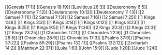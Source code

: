 [[Genesis 17:1]]
[[Genesis 18:19]]
[[Leviticus 26:3]]
[[Deuteronomy 6:5]]
[[Deuteronomy 7:12]]
[[Deuteronomy 10:12]]
[[Deuteronomy 11:13]]
[[2 Samuel 7:11]]
[[2 Samuel 7:13]]
[[2 Samuel 7:16]]
[[2 Samuel 7:25]]
[[1 Kings 1:48]]
[[1 Kings 3:3]]
[[1 Kings 3:14]]
[[1 Kings 6:12]]
[[1 Kings 8:23]]
[[1 Kings 8:25]]
[[1 Kings 9:5]]
[[1 Kings 11:36]]
[[2 Kings 20:3]]
[[2 Kings 23:3]]
[[2 Kings 23:25]]
[[1 Chronicles 17:11]]
[[1 Chronicles 22:9]]
[[1 Chronicles 28:5]]
[[1 Chronicles 28:9]]
[[2 Chronicles 17:3]]
[[Psalms 37:9]]
[[Psalms 37:22]]
[[Psalms 89:29]]
[[Psalms 132:11]]
[[Psalms 132:12]]
[[Zechariah 14:2]]
[[Matthew 22:37]]
[[Luke 1:6]]
[[John 15:9]]
[[Jude 1:20]]
[[Jude 1:24]]
